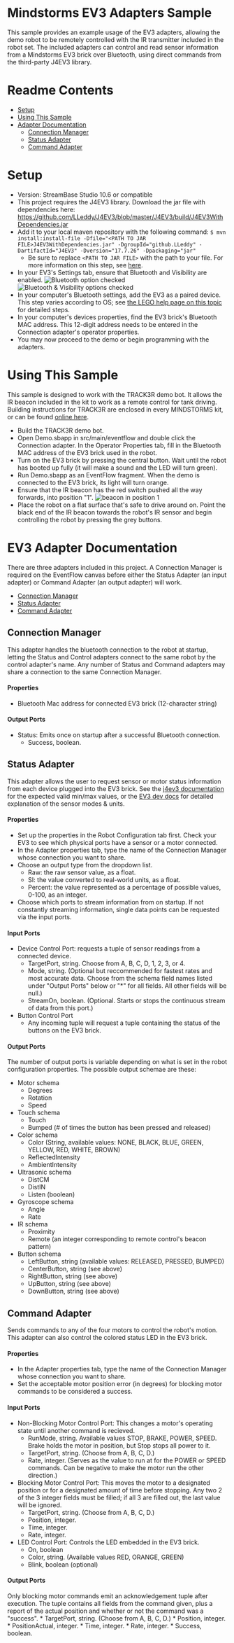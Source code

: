 
# Mindstorms EV3 Adapters Sample

This sample provides an example usage of the EV3 adapters, allowing the demo robot to be remotely controlled with the IR transmitter included in the robot set.
The included adapters can control and read sensor information from a Mindstorms EV3 brick over Bluetooth, using direct commands from the third-party J4EV3 library.

# Readme Contents

* [Setup](#Setup)
* [Using This Sample](#Using-This-Sample)
* [Adapter Documentation](#EV3-Adapter-Documentation)
	* [Connection Manager](#Connection-Manager)
	* [Status Adapter](#Status-Adapter)
	* [Command Adapter](#Command-Adapter)

# Setup
* Version: StreamBase Studio 10.6 or compatible
* This project requires the J4EV3 library. Download the jar file with dependencies here: https://github.com/LLeddy/J4EV3/blob/master/J4EV3/build/J4EV3WithDependencies.jar
* Add it to your local maven repository with the following command:
	`$ mvn install:install-file -Dfile="<PATH TO JAR FILE>J4EV3WithDependencies.jar" -DgroupId="github.LLeddy" -DartifactId="J4EV3" -Dversion="17.7.26" -Dpackaging="jar"`
	* Be sure to replace `<PATH TO JAR FILE>` with the path to your file. For more information on this step, see [here](https://maven.apache.org/guides/mini/guide-3rd-party-jars-local.html).
* In your EV3's Settings tab, ensure that Bluetooth and Visibility are enabled.
	![Bluetooth option checked](src/site/markdown/images/bt_1.png)
	![Bluetooth & Visibility options checked](src/site/markdown/images/bt_2.png)
* In your computer's Bluetooth settings, add the EV3 as a paired device. This step varies according to OS; see [the LEGO help page on this topic](https://www.lego.com/en-us/service/help/EKB_MINDSTORMS_Email_Form/connecting-your-lego-mindstorms-ev3-to-bluetooth-kA009000001dcjjCAA) for detailed steps.
* In your computer's devices properties, find the EV3 brick's Bluetooth MAC address. This 12-digit address needs to be entered in the Connection adapter's operator properties.
* You may now proceed to the demo or begin programming with the adapters.

# Using This Sample

This sample is designed to work with the TRACK3R demo bot. It allows the IR beacon included in the kit to work as a remote control for tank driving. Building instructions for TRACK3R are enclosed in every MINDSTORMS kit, or can be found [online here](https://www.lego.com/cdn/product-assets/product.bi.core.pdf/6124045.pdf).

* Build the TRACK3R demo bot.
* Open Demo.sbapp in src/main/eventflow and double click the Connection adapter. In the Operator Properties tab, fill in the Bluetooth MAC address of the EV3 brick used in the robot.
* Turn on the EV3 brick by pressing the central button. Wait until the robot has booted up fully (it will make a sound and the LED will turn green).
* Run Demo.sbapp as an EventFlow fragment. When the demo is connected to the EV3 brick, its light will turn orange.
* Ensure that the IR beacon has the red switch pushed all the way forwards, into position "1".
	![beacon in position 1](src/site/markdown/images/IRbeacon.jpg)
* Place the robot on a flat surface that's safe to drive around on. Point the black end of the IR beacon towards the robot's IR sensor and begin controlling the robot by pressing the grey buttons.

# EV3 Adapter Documentation

There are three adapters included in this project. A Connection Manager is required on the EventFlow canvas before either the Status Adapter (an input adapter) or Command Adapter (an output adapter) will work.
* [Connection Manager](#Connection-Manager)
* [Status Adapter](#Status-Adapter)
* [Command Adapter](#Command-Adapter)

## Connection Manager

This adapter handles the bluetooth connection to the robot at startup, letting the Status and Control adapters connect to the same robot by the control adapter's name. Any number of Status and Command adapters may share a connection to the same Connection Manager.

#### Properties
* Bluetooth Mac address for connected EV3 brick (12-character string)

#### Output Ports
* Status: Emits once on startup after a successful Bluetooth connection.
	* Success, boolean.

## Status Adapter

This adapter allows the user to request sensor or motor status information from each device plugged into the EV3 brick.
See the [j4ev3 documentation](https://github.com/LLeddy/J4EV3/blob/master/J4EV3/src/com/j4ev3/core/Sensor.java) for the expected valid min/max values, or the [EV3 dev docs](https://docs.ev3dev.org/projects/lego-linux-drivers/en/ev3dev-jessie/sensor_data.html#lego-ev3-us) for detailed explanation of the sensor modes & units.

#### Properties
* Set up the properties in the Robot Configuration tab first. Check your EV3 to see which physical ports have a sensor or a motor connected.
* In the Adapter properties tab, type the name of the Connection Manager whose connection you want to share.
* Choose an output type from the dropdown list.
	* Raw: the raw sensor value, as a float.
	* SI: the value converted to real-world units, as a float.
	* Percent: the value represented as a percentage of possible values, 0-100, as an integer.
* Choose which ports to stream information from on startup. If not constantly streaming information, single data points can be requested via the input ports.

#### Input Ports
* Device Control Port: requests a tuple of sensor readings from a connected device.
	* TargetPort, string. Choose from A, B, C, D, 1, 2, 3, or 4.
	* Mode, string. (Optional but reccommended for fastest rates and most accurate data. Choose from the schema field names listed under "Output Ports" below or "*" for all fields. All other fields will be null.)
	* StreamOn, boolean. (Optional. Starts or stops the continuous stream of data from this port.)
* Button Control Port
	* Any incoming tuple will request a tuple containing the status of the buttons on the EV3 brick.


#### Output Ports
The number of output ports is variable depending on what is set in the robot configuration properties. The possible output schemae are these:
* Motor schema
	* Degrees
	* Rotation
	* Speed
* Touch schema
	* Touch
	* Bumped (# of times the button has been pressed and released)
* Color schema
	* Color (String, available values: NONE, BLACK, BLUE, GREEN, YELLOW, RED, WHITE, BROWN)
	* ReflectedIntensity
	* AmbientIntensity
* Ultrasonic schema
	* DistCM
	* DistIN
	* Listen (boolean)
* Gyroscope schema
	* Angle
	* Rate
* IR schema
	* Proximity
	* Remote (an integer corresponding to remote control's beacon pattern)
* Button schema
	* LeftButton, string (available values: RELEASED, PRESSED, BUMPED)
	* CenterButton, string (see above)
	* RightButton, string (see above)
	* UpButton, string (see above)
	* DownButton, string (see above)


## Command Adapter

Sends commands to any of the four motors to control the robot's motion. This adapter can also control the colored status LED in the EV3 brick.

#### Properties
* In the Adapter properties tab, type the name of the Connection Manager whose connection you want to share.
* Set the acceptable motor position error (in degrees) for blocking motor commands to be considered a success.

#### Input Ports
* Non-Blocking Motor Control Port: This changes a motor's operating state until another command is recieved.
	* RunMode, string. Available values STOP, BRAKE, POWER, SPEED. Brake holds the motor in position, but Stop stops all power to it.
	* TargetPort, string. (Choose from A, B, C, D.)
	* Rate, integer. (Serves as the value to run at for the POWER or SPEED commands. Can be negative to make the motor run the other direction.)
* Blocking Motor Control Port: This moves the motor to a designated position or for a designated amount of time before stopping. Any two 2 of the 3 integer fields must be filled; if all 3 are filled out, the last value will be ignored.
	* TargetPort, string. (Choose from A, B, C, D.)
	* Position, integer.
	* Time, integer.
	* Rate, integer.
* LED Control Port: Controls the LED embedded in the EV3 brick.
	* On, boolean
	* Color, string. (Available values RED, ORANGE, GREEN)
	* Blink, boolean (optional)

#### Output Ports
Only blocking motor commands emit an acknowledgement tuple after execution. The tuple contains all fields from the command given, plus a report of the actual position and whether or not the command was a "success".
	* TargetPort, string. (Choose from A, B, C, D.)
	* Position, integer.
	* PositionActual, integer.
	* Time, integer.
	* Rate, integer.
	* Success, boolean.